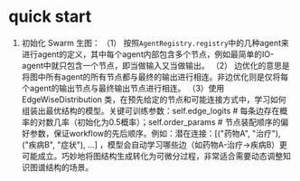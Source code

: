 # quick start
1. 初始化 Swarm
生图：
（1） 按照`AgentRegistry.registry`中的几种agent来进行agent的定义，其中每个agent内部包含多个节点，例如最简单的IO-agent中就只包含一个节点，即当做输入又当做输出。
（2） 边优化的意思是将图中所有agent的所有节点都与最终的输出进行相连。非边优化则是仅将每个agent的输出节点与最终输出节点进行相连。
（3）使用 EdgeWiseDistribution 类，在预先给定的节点和可能连接方式中，学习如何组装出最优结构的模型。关键可训练参数：self.edge_logits   # 每条边存在概率的对数几率（初始化为0.5概率）；self.order_params  # 节点装配顺序的偏好参数，保证workflow的先后顺序。例如：潜在连接：[("药物A", "治疗"), ("疾病B", "症状"), ...] ，模型会自动学习哪些边（如药物A-治疗->疾病B）更可能成立。巧妙地将图结构生成转化为可微分过程，非常适合需要动态调整知识图谱结构的场景。






